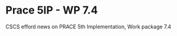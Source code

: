 # Prace 5IP - WP 7.4
CSCS efford news on PRACE 5th Implementation, Work package 7.4
<!-- <p><a class="btn btn-primary btn-lg reframe-prepend-domain" href="/about" role="button">Learn more</a></p> -->
